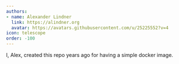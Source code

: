 ```yaml
---
authors:
- name: Alexander Lindner
  link: https://alindner.org
  avatar: https://avatars.githubusercontent.com/u/25225552?v=4
icon: telescope 
order: -100
---
```


I, Alex, created this repo years ago for having a simple docker image.